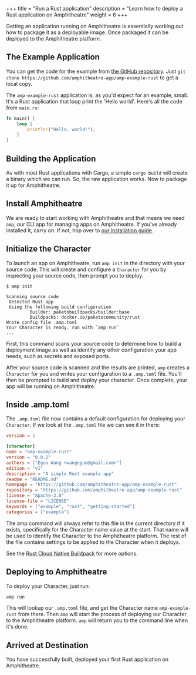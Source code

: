 +++
title = "Run a Rust application"
description = "Learn how to deploy a Rust application on Amphitheatre"
weight = 6
+++

Getting an application running on Amphitheatre is essentially working out how to
package it as a deployable image. Once packaged it can be deployed to the
Amphitheatre platform.

## The Example Application

You can get the code for the example from [the GitHub
repository](https://github.com/amphitheatre-app/amp-example-rust). Just `git clone
https://github.com/amphitheatre-app/amp-example-rust` to get a local copy.

The `amp-example-rust` application is, as you'd expect for an example, small. It's a Rust
application that loop print the 'Hello world'. Here's all the code from `main.rs`:

```rust
fn main() {
    loop {
        println!("Hello, world!");
    }
}
```

## Building the Application

As with most Rust applications with Cargo, a simple `cargo build` will create a binary
which we can run. So, the raw application works. Now to package
it up for Amphitheatre.

## Install Amphitheatre

We are ready to start working with Amphitheatre and that means we need `amp`, our CLI
app for managing apps on Amphitheatre. If you've already installed it, carry on. If not,
hop over to [our installation guide](@/installation/_index.md). 

## Initialize the Character

To launch an app on Amphitheatre, run `amp init` in the directory with your source
code. This will create and configure a `Character` for you by inspecting your source
code, then prompt you to deploy.

```
$ amp init

Scanning source code
 Detected Rust app
 Using the following build configuration
         Builder: paketobuildpacks/builder:base
         Buildpacks: docker.io/paketocommunity/rust
Wrote config file .amp.toml
Your Character is ready. run with `amp run`
...
```

First, this command scans your source code to determine how to build a
deployment image as well as identify any other configuration your app needs,
such as secrets and exposed ports.

After your source code is scanned and the results are printed, `amp` creates a
`Character` for you and writes your configuration to a `.amp.toml` file. You'll
then be prompted to build and deploy your character. Once complete, your app
will be running on Amphitheatre.

## Inside .amp.toml

The `.amp.toml` file now contains a default configuration for deploying your
`Character`. If we look at the `.amp.toml` file we can see it in there:

```toml
version = 1

[character]
name = "amp-example-rust"
version = "0.0.1"
authors = ["Eguo Wang <wangeguo@gmail.com>"]
edition = "v1"
description = "A simple Rust example app"
readme = "README.md"
homepage = "https://github.com/amphitheatre-app/amp-example-rust"
repository = "https://github.com/amphitheatre-app/amp-example-rust"
license = "Apache-2.0"
license-file = "LICENSE"
keywords = ["example", "rust", "getting-started"]
categories = ["example"]
```

The amp command will always refer to this file in the current directory if it
exists, specifically for the Character name value at the start. That name will
be used to identify the Character to the Amphitheatre platform. The rest of the
file contains settings to be applied to the Character when it deploys.

See the [Rust Cloud Native Buildpack](https://github.com/paketo-community/rust)
for more options.

## Deploying to Amphitheatre

To deploy your Character, just run:

```sh
amp run
```

This will lookup our `.amp.toml` file, and get the Character name `amp-example-rust`
from there. Then `amp` will start the process of deploying our Character to the
Amphitheatre platform. `amp` will return you to the command line when it's done.

## Arrived at Destination

You have successfully built, deployed your first Rust application on Amphitheatre.